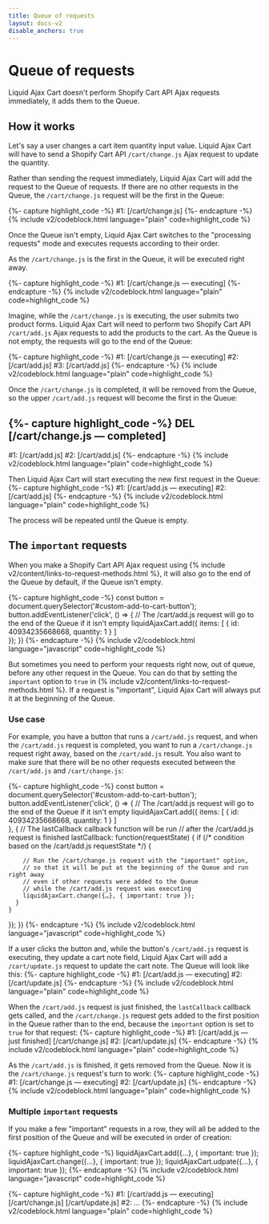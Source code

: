 ```yaml
---
title: Queue of requests
layout: docs-v2
disable_anchors: true
---
```


# Queue of requests

<p class="lead">
Liquid Ajax Cart doesn't perform Shopify Cart API Ajax requests immediately, it adds them to the Queue.
</p>

## How it works 

Let's say a user changes a cart item quantity input value. 
Liquid Ajax Cart will have to send a Shopify Cart API `/cart/change.js` Ajax request to update the quantity.

Rather than sending the request immediately, Liquid Ajax Cart will add the request to the Queue of requests.
If there are no other requests in the Queue, the `/cart/change.js` request will be the first in the Queue:

{%- capture highlight_code -%}
#1: [/cart/change.js]
{%- endcapture -%}
{% include v2/codeblock.html language="plain" code=highlight_code %}

Once the Queue isn't empty, Liquid Ajax Cart switches to the "processing requests" mode
and executes requests according to their order.

As the `/cart/change.js` is the first in the Queue, it will be executed right away.

{%- capture highlight_code -%}
#1: [/cart/change.js — executing]
{%- endcapture -%}
{% include v2/codeblock.html language="plain" code=highlight_code %}

Imagine, while the `/cart/change.js` is executing, the user submits two product forms.
Liquid Ajax Cart will need to perform two Shopify Cart API `/cart/add.js` Ajax requests to add the products to the cart.
As the Queue is not empty, the requests will go to the end of the Queue:

{%- capture highlight_code -%}
#1: [/cart/change.js — executing]
#2: [/cart/add.js]
#3: [/cart/add.js]
{%- endcapture -%}
{% include v2/codeblock.html language="plain" code=highlight_code %}

Once the `/cart/change.js` is completed, it will be removed from the Queue, 
so the upper `/cart/add.js` request will become the first in the Queue:

{%- capture highlight_code -%}
DEL [/cart/change.js — completed]
---------------------------------
#1: [/cart/add.js]
#2: [/cart/add.js]
{%- endcapture -%}
{% include v2/codeblock.html language="plain" code=highlight_code %}

Then Liquid Ajax Cart will start executing the new first request in the Queue:
{%- capture highlight_code -%}
#1: [/cart/add.js — executing]
#2: [/cart/add.js]
{%- endcapture -%}
{% include v2/codeblock.html language="plain" code=highlight_code %}

The process will be repeated until the Queue is empty.

## The `important` requests

When you make a Shopify Cart API Ajax request using {% include v2/content/links-to-request-methods.html %},
it will also go to the end of the Queue by default, if the Queue isn't empty.

{%- capture highlight_code -%}
const button = document.querySelector('#custom-add-to-cart-button');
button.addEventListener('click', () => {
  // The /cart/add.js request will go to the end of the Queue if it isn't empty
  liquidAjaxCart.add({
    items: [
      {
        id: 40934235668668,
        quantity: 1
      }
    ]  
  });
})
{%- endcapture -%}
{% include v2/codeblock.html language="javascript" code=highlight_code %}

But sometimes you need to perform your requests right now, out of queue, before any other request in the Queue.
You can do that by setting the `important` option to `true` in {% include v2/content/links-to-request-methods.html %}.
If a request is "important", Liquid Ajax Cart will always put it at the beginning of the Queue.

### Use case

For example, you have a button that runs a `/cart/add.js` request,
and when the `/cart/add.js` request is completed, you want to run a `/cart/change.js` request right away, 
based on the `/cart/add.js` result. You also want to make sure that there will be no other requests executed
between the `/cart/add.js` and `/cart/change.js`:

{%- capture highlight_code -%}
const button = document.querySelector('#custom-add-to-cart-button');
button.addEventListener('click', () => {
  // The /cart/add.js request will go to the end of the Queue if it isn't empty
  liquidAjaxCart.add({
    items: [
      {
        id: 40934235668668,
        quantity: 1
      }
    ]  
  }, {
    // The lastCallback callback function will be run 
    // after the /cart/add.js request is finished
    lastCallback: function(requestState) {
      if (/* condition based on the /cart/add.js requestState */) {

        // Run the /cart/change.js request with the "important" option,
        // so that it will be put at the beginning of the Queue and run right away 
        // even if other requests were added to the Queue
        // while the /cart/add.js request was executing
        liquidAjaxCart.change({…}, { important: true });
      }
    }
  });
})
{%- endcapture -%}
{% include v2/codeblock.html language="javascript" code=highlight_code %}

If a user clicks the button and, while the button's `/cart/add.js` request is executing, they update a cart note field,
Liquid Ajax Cart will add a `/cart/update.js` request to update the cart note. The Queue will look like this:
{%- capture highlight_code -%}
#1: [/cart/add.js — executing]
#2: [/cart/update.js]
{%- endcapture -%}
{% include v2/codeblock.html language="plain" code=highlight_code %}

When the `/cart/add.js` request is just finished, the `lastCallback` callback gets called,
and the `/cart/change.js` request gets added to the first position in the Queue rather than to the end,
because the `important` option is set to `true` for that request:
{%- capture highlight_code -%}
#1: [/cart/add.js — just finished] [/cart/change.js]
#2: [/cart/update.js]
{%- endcapture -%}
{% include v2/codeblock.html language="plain" code=highlight_code %}

As the `/cart/add.js` is finished, it gets removed from the Queue.
Now it is the `/cart/change.js` request's turn to work:
{%- capture highlight_code -%}
#1: [/cart/change.js — executing]
#2: [/cart/update.js]
{%- endcapture -%}
{% include v2/codeblock.html language="plain" code=highlight_code %}

### Multiple `important` requests

If you make a few "important" requests in a row, they will all be added to the first position of the Queue
and will be executed in order of creation:

{%- capture highlight_code -%}
liquidAjaxCart.add({…}, { important: true });
liquidAjaxCart.change({…}, { important: true });
liquidAjaxCart.udpate({…}, { important: true });
{%- endcapture -%}
{% include v2/codeblock.html language="javascript" code=highlight_code %}

{%- capture highlight_code -%}
#1: [/cart/add.js — executing] [/cart/change.js] [/cart/update.js]
#2: ...
{%- endcapture -%}
{% include v2/codeblock.html language="plain" code=highlight_code %}